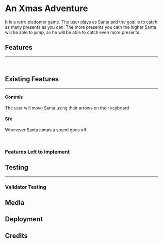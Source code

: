 # An Xmas Adventure

It is a retro platfomer game. The user plays as Santa and the goal is to catch as many presents as you can. The more presents you cath the higher Santa will be able to jump, so he will be able to catch even more presents.

## Features
<hr>

<br>

## Existing Features
<hr>

#### Controls
The user will move Santa using their arrows on their keyboard 
#### Sfx
Whenever Santa jumps a sound goes off

<br>

### Features Left to Implement

## Testing
<hr>

### Validator Testing

## Media

## Deployment

## Credits